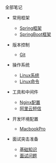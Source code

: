 全部笔记

* 常用框架

  * [Spring框架](Java/Note-Aop.md)
  * [SpringBoot框架](Java/Note-SpringBoot.md)

* 版本控制

  * [Git](Java/Note-git.md)

  
* 操作系统

  * [Linux系统](Java/Note-Linux.md)
  * [Linux命令](Java/Note-LinuxOrder.md)

  
* 工具和中间件

  * [Nginx配置](Java/Note-Nginx.md)
  * [阿里云短信](Java/Note-Sms.md)


* 开发环境配置

  * [MacbookPro](Java/Note-mac.md)


* 面试突击准备

  * [基础知识](Java/Note-JavaBasis.md)
  * [面试问题](Java/Note-Interview.md)
